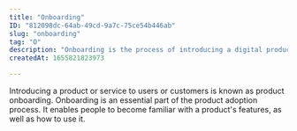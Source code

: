 ```yaml
---
title: "Onboarding"
ID: "812098dc-64ab-49cd-9a7c-75ce54b446ab"
slug: "onboarding"
tag: "O"
description: "Onboarding is the process of introducing a digital product to its users."
createdAt: 1655821823973

---
```

Introducing a product or service to users or customers is known as product onboarding. Onboarding is an essential part of the product adoption process. It enables people to become familiar with a product's features, as well as how to use it. 